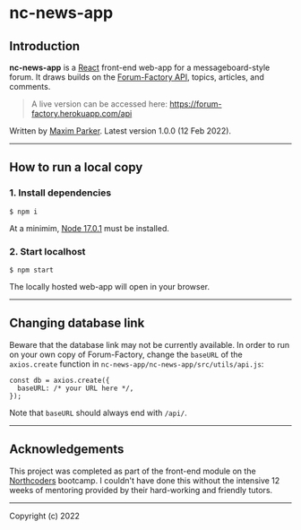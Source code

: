 # nc-news-app

## Introduction

**nc-news-app** is a [React](https://reactjs.org/) front-end web-app for a messageboard-style forum. It draws builds on the [Forum-Factory API](https://github.com/MaximParker/forum-factory), topics, articles, and comments.

> A live version can be accessed here: https://forum-factory.herokuapp.com/api

Written by [Maxim Parker](github.com/MaximParker). Latest version 1.0.0 (12 Feb 2022).

---
## How to run a local copy
### 1. Install dependencies
```
$ npm i
```
At a minimim, [Node 17.0.1](https://nodejs.org/en/) must be installed.

### 2. Start localhost
```
$ npm start
```
The locally hosted web-app will open in your browser.

---
## Changing database link
Beware that the database link may not be currently available. In order to run on your own copy of Forum-Factory, change the `baseURL` of the `axios.create` function in `nc-news-app/nc-news-app/src/utils/api.js`:
```
const db = axios.create({
  baseURL: /* your URL here */,
});
```
Note that `baseURL` should always end with `/api/`.

---
## Acknowledgements

This project was completed as part of the front-end module on the [Northcoders](https://northcoders.com/) bootcamp. I couldn't have done this without the intensive 12 weeks of mentoring provided by their hard-working and friendly tutors.

---
Copyright (c) 2022